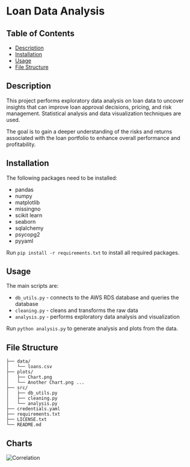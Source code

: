 # Loan Data Analysis

## Table of Contents

- [Description](#description)
- [Installation](#installation)
- [Usage](#usage)  
- [File Structure](#file-structure)

## Description

This project performs exploratory data analysis on loan data to uncover insights that can improve loan approval decisions, pricing, and risk management. Statistical analysis and data visualization techniques are used. 

The goal is to gain a deeper understanding of the risks and returns associated with the loan portfolio to enhance overall performance and profitability.

## Installation

The following packages need to be installed:
- pandas
- numpy
- matplotlib
- missingno
- scikit learn
- seaborn
- sqlalchemy
- psycopg2
- pyyaml

Run `pip install -r requirements.txt` to install all required packages.

## Usage

The main scripts are:

- `db_utils.py` - connects to the AWS RDS database and queries the database
- `cleaning.py` - cleans and transforms the raw data
- `analysis.py` - performs exploratory data analysis and visualization 

Run `python analysis.py` to generate analysis and plots from the data.

## File Structure
    
    ├── data/ 
    │   └── loans.csv  
    ├── plots/
    │   ├── Chart.png
    │   └── Another Chart.png ...
    ├── src/
    │   ├── db_utils.py
    │   ├── cleaning.py 
    │   └── analysis.py
    ├── credentials.yaml
    ├── requirements.txt
    ├── LICENSE.txt
    └── README.md

## Charts
![Correlation](https://github.com/mathias-wb/exploratory-analysis/assets/32803202/6a33c3bc-b306-4618-947d-1921df4343d4)
